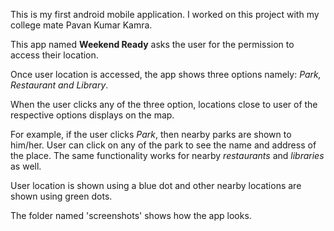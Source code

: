 This is my first android mobile application. I worked on this project with my college mate Pavan Kumar Kamra.

This app named **Weekend Ready** asks the user for the permission to access their location.

Once user location is accessed, the app shows three options namely: *Park, Restaurant and Library*.

When the user clicks any of the three option, locations close to user of the respective options displays on the map.

For example, if the user clicks *Park*, then nearby parks are shown to him/her. User can click on any of the park to see the name and address of the place. The same functionality works for nearby *restaurants* and *libraries* as well.

User location is shown using a blue dot and other nearby locations are shown using green dots.

The folder named 'screenshots' shows how the app looks.
